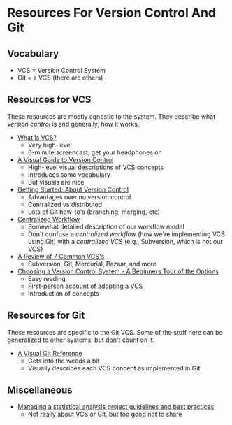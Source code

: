 Resources For Version Control And Git
================================

## Vocabulary
* VCS = Version Control System
* Git = a VCS (there are others)


## Resources for VCS

These resources are mostly agnostic to the system. They describe what *version control* is and generally, how it works.

* [What is VCS?](http://youtu.be/8oRjP8yj2Wo)
  * Very high-level
  * 6-minute screencast; get your headphones on
* [A Visual Guide to Version Control](http://betterexplained.com/articles/a-visual-guide-to-version-control/)
  * High-level visual descriptions of VCS concepts
  * Introduces some vocabulary
  * But visuals are nice
* [Getting Started: About Version Control](http://git-scm.com/book/en/Getting-Started-About-Version-Control)
  * Advantages over no version control
  * Centralized vs distributed
  * Lots of Git how-to's (branching, merging, etc)
* [Centralized Workflow](https://www.atlassian.com/git/workflows#!workflow-centralized)
  * Somewhat detailed description of our workflow model
  * Don't confuse a *centralized workflow* (how we're implementing VCS using Git) with a *centralized VCS* (e.g., Subversion, which is not our VCS)
* [A Review of 7 Common VCS's](http://www.smashingmagazine.com/2008/09/18/the-top-7-open-source-version-control-systems/)
  * Subversion, Git, Mercurial, Bazaar, and more
* [Choosing a Version Control System - A Beginners Tour of the Options](http://www.codeproject.com/Articles/431125/Choosing-a-Version-Control-System-A-Beginners-Tour)
  * Easy reading
  * First-person account of adopting a VCS
  * Introduction of concepts
  
## Resources for Git

These resources are specific to the Git VCS. Some of the stuff here can be generalized to other systems, but don't count on it.

* [A Visual Git Reference](http://marklodato.github.io/visual-git-guide/index-en.html)
  * Gets into the weeds a bit
  * Visually describes each VCS concept as implemented in Git


## Miscellaneous
* [Managing a statistical analysis project guidelines and best practices](http://www.r-statistics.com/2010/09/managing-a-statistical-analysis-project-guidelines-and-best-practices/)
  * Not really about VCS or Git, but too good not to share
